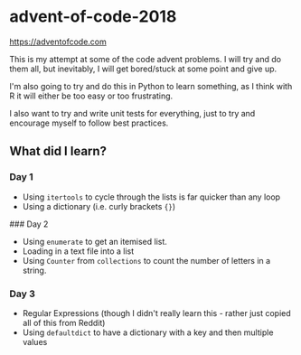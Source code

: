 # advent-of-code-2018
https://adventofcode.com

This is my attempt at some of the code advent problems. I will try and do them all, but inevitably, I will get bored/stuck at some point and give up.

I'm also going to try and do this in Python to learn something, as I think with R it will either be too easy or too frustrating.

I also want to try and write unit tests for everything, just to try and encourage myself to follow best practices.

## What did I learn?

### Day 1
- Using `itertools` to cycle through the lists is far quicker than any loop
- Using a dictionary (i.e. curly brackets `{}`)

### Day 2
- Using `enumerate` to get an itemised list.
- Loading in a text file into a list
- Using `Counter` from `collections` to count the number of letters in a string.

### Day 3
- Regular Expressions (though I didn't really learn this - rather just copied all of this from Reddit)
- Using `defaultdict` to have a dictionary with a key and then multiple values
